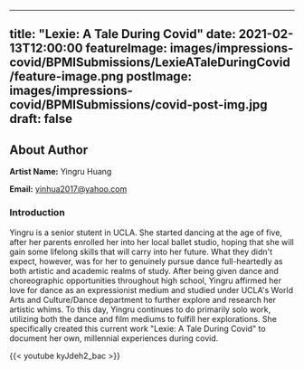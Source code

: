 
---
title: "Lexie: A Tale During Covid"
date: 2021-02-13T12:00:00
featureImage: images/impressions-covid/BPMISubmissions/LexieATaleDuringCovid/feature-image.png
postImage: images/impressions-covid/BPMISubmissions/covid-post-img.jpg
draft: false
---

## About Author

**Artist Name:** Yingru Huang

**Email:** yinhua2017@yahoo.com

### Introduction
Yingru is a senior stutent in UCLA. She started dancing at the age of five, after her parents enrolled her into her local ballet studio, hoping that she will gain some lifelong skills that will carry into her future. What they didn't expect, however, was for her to genuinely pursue dance full-heartedly as both artistic and academic realms of study. After being given dance and choreographic opportunities throughout high school, Yingru affirmed her love for dance as an expressionist medium and studied under UCLA's World Arts and Culture/Dance department to further explore and research her artistic whims. To this day, Yingru continues to do primarily solo work, utilizing both the dance and film mediums to fulfill her explorations. She specifically created this current work "Lexie: A Tale During Covid" to document her own, millennial experiences during covid.



{{< youtube kyJdeh2_bac >}}
